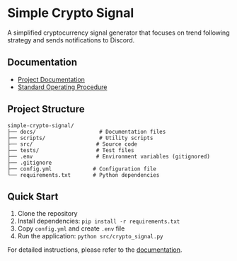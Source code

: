 # Simple Crypto Signal

A simplified cryptocurrency signal generator that focuses on trend following strategy and sends notifications to Discord.

## Documentation

- [Project Documentation](docs/README.md)
- [Standard Operating Procedure](docs/SOP.md)

## Project Structure

```
simple-crypto-signal/
├── docs/                    # Documentation files
├── scripts/                 # Utility scripts
├── src/                    # Source code
├── tests/                  # Test files
├── .env                    # Environment variables (gitignored)
├── .gitignore
├── config.yml             # Configuration file
└── requirements.txt       # Python dependencies
```

## Quick Start

1. Clone the repository
2. Install dependencies: `pip install -r requirements.txt`
3. Copy `config.yml` and create `.env` file
4. Run the application: `python src/crypto_signal.py`

For detailed instructions, please refer to the [documentation](docs/README.md). 